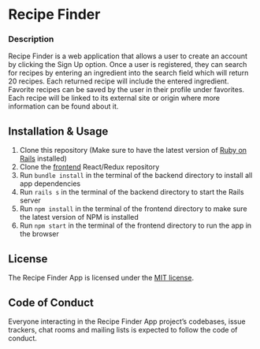 # Recipe Finder

### Description

Recipe Finder is a web application that allows a user to create an account by clicking the Sign Up option. Once a user is registered, they can search for recipes by entering an ingredient into the search field which will return 20 recipes. Each returned recipe will include the entered ingredient. Favorite recipes can be saved by the user in their profile under favorites. Each recipe will be linked to its external site or origin where more information can be found about it.

## Installation & Usage

1. Clone this repository (Make sure to have the latest version of [Ruby on Rails](https://rubyonrails.org/) installed)
2. Clone the [frontend](https://github.com/tholmes59/recipe-finder-frontend) React/Redux repository 
3. Run `bundle install` in the terminal of the backend directory to install all app dependencies
4. Run `rails s` in the terminal of the backend directory to start the Rails server
5. Run `npm install` in the terminal of the frontend directory to make sure the latest version of NPM is installed
6. Run `npm start` in the terminal of the frontend directory to run the app in the browser

## License

The Recipe Finder App is licensed under the [MIT license](https://opensource.org/licenses/MIT).

##  Code of Conduct

Everyone interacting in the Recipe Finder App project’s codebases, issue trackers, chat rooms and mailing lists is expected to follow the code of conduct.
